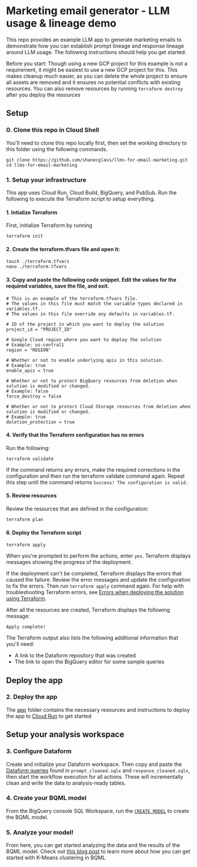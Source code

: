 # Marketing email generator - LLM usage & lineage demo

This repo provides an example LLM app to generate marketing emails to demonstrate how you can establish prompt lineage and response lineage around LLM usage. The following instructions should help you get started.

Before you start: Though using a new GCP project for this example is not a requirement, it might be easiest to use a new GCP project for this. This makes cleanup much easier, as you can delete the whole project to ensure all assets are removed and it ensures no potential conflicts with existing resources. You can also remove resources by running `terraform destroy` after you deploy the resources

## Setup
### 0. Clone this repo in Cloud Shell
You'll need to clone this repo locally first, then set the working directory to this folder using the following commands.
```
git clone https://github.com/shanecglass/llms-for-email-marketing.git
cd llms-for-email-marketing
```

### 1. Setup your infrastructure
This app uses Cloud Run, Cloud Build, BigQuery, and PubSub. Run the following to execute the Terraform script to setup everything.

#### 1. Intialize Terraform
First, initialize Terraform by running
```
terraform init
```

#### 2. Create the terraform.tfvars file and open it:
```
touch ./terraform.tfvars
nano ./terraform.tfvars
```

#### 3. Copy and paste the following code snippet. Edit the values for the required variables, save the file, and exit.

```
# This is an example of the terraform.tfvars file.
# The values in this file must match the variable types declared in variables.tf.
# The values in this file override any defaults in variables.tf.

# ID of the project in which you want to deploy the solution
project_id = "PROJECT_ID"

# Google Cloud region where you want to deploy the solution
# Example: us-central1
region = "REGION"

# Whether or not to enable underlying apis in this solution.
# Example: true
enable_apis = true

# Whether or not to protect BigQuery resources from deletion when solution is modified or changed.
# Example: false
force_destroy = false

# Whether or not to protect Cloud Storage resources from deletion when solution is modified or changed.
# Example: true
deletion_protection = true
```
#### 4. Verify that the Terraform configuration has no errors
Run the following:
```
terraform validate
```
If the command returns any errors, make the required corrections in the configuration and then run the terraform validate command again. Repeat this step until the command returns `Success! The configuration is valid.`

#### 5. Review resources
Review the resources that are defined in the configuration:
```
terraform plan
```

#### 6. Deploy the Terraform script

```
terraform apply
```

When you're prompted to perform the actions, enter `yes`. Terraform displays messages showing the progress of the deployment.

If the deployment can't be completed, Terraform displays the errors that caused the failure. Review the error messages and update the configuration to fix the errors. Then run `terraform apply` command again. For help with troubleshooting Terraform errors, see [Errors when deploying the solution using Terraform](https://cloud.google.com/architecture/big-data-analytics/analytics-lakehouse#tf-deploy-errors).

After all the resources are created, Terraform displays the following message:
```
Apply complete!
```

The Terraform output also lists the following additional information that you'll need:
- A link to the Dataform repository that was created
- The link to open the BigQuery editor for some sample queries

## Deploy the app
### 2. **Deploy the app**
The [app](./app) folder contains the necessary resources and instructions to deploy the app to [Cloud Run](https://cloud.google.com/run) to get started


## Setup your analysis workspace
### 3. **Configure Dataform**
Create and initialize your Dataform workspace. Then copy and paste the [Dataform queries](./definitions) found in `prompt_cleaned.sqlx` and `response_cleaned.sqlx`, then start the workflow execution for all actions. These will incrementally clean and write the data to analysis-ready tables.

### 4. **Create your BQML model**
From the BigQuery console SQL Workspace, run the [`CREATE MODEL`](./create_kmeans_model.sql) to create the BQML model.

### 5. **Analyze your model!**
From here, you can get started analyzing the data and the results of the BQML model. Check out [this blog post](https://towardsdatascience.com/how-to-use-k-means-clustering-in-bigquery-ml-to-understand-and-describe-your-data-better-c972c6f5733b) to learn more about how you can get started with K-Means clustering in BQML
